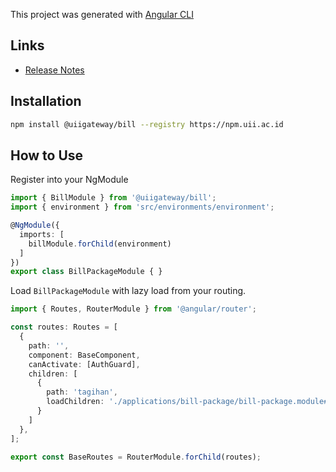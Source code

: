 This project was generated with [Angular CLI](https://github.com/angular/angular-cli)

## Links
- [Release Notes](https://gitlab-cloud.uii.ac.id/finance/frontend/lib-uii-gateway-bill-angular/blob/master/CHANGELOG.md)

## Installation

```bash
npm install @uiigateway/bill --registry https://npm.uii.ac.id
```

## How to Use

Register into your NgModule

```ts
import { BillModule } from '@uiigateway/bill';
import { environment } from 'src/environments/environment';

@NgModule({
  imports: [
    billModule.forChild(environment)
  ]
})
export class BillPackageModule { }
```

Load `BillPackageModule` with lazy load from your routing.

```ts
import { Routes, RouterModule } from '@angular/router';

const routes: Routes = [
  {
    path: '',
    component: BaseComponent,
    canActivate: [AuthGuard],
    children: [
      {
        path: 'tagihan',
        loadChildren: './applications/bill-package/bill-package.module#BillPackageModule',
      }
    ]
  },
];

export const BaseRoutes = RouterModule.forChild(routes);
```

